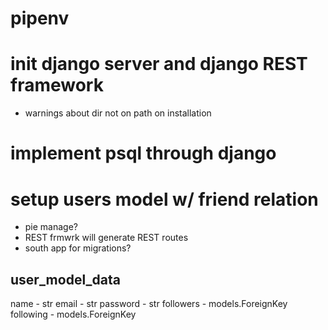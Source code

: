 # pipenv

# init django server and django REST framework
  - warnings about dir not on path on installation

# implement psql through django

# setup users model w/ friend relation
- pie manage?
- REST frmwrk will generate REST routes
- south app for migrations?

## user_model_data
name - str
email - str
password - str
followers - models.ForeignKey
following - models.ForeignKey

